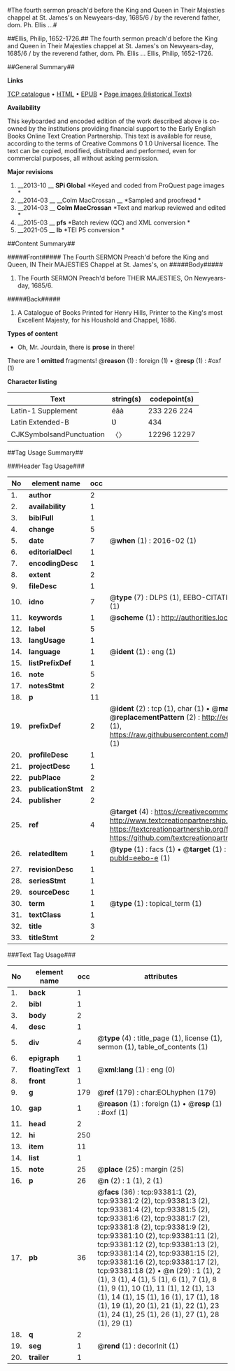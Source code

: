 #The fourth sermon preach'd before the King and Queen in Their Majesties chappel at St. James's on Newyears-day, 1685/6 / by the reverend father, dom. Ph. Ellis ...#

##Ellis, Philip, 1652-1726.##
The fourth sermon preach'd before the King and Queen in Their Majesties chappel at St. James's on Newyears-day, 1685/6 / by the reverend father, dom. Ph. Ellis ...
Ellis, Philip, 1652-1726.

##General Summary##

**Links**

[TCP catalogue](http://www.ota.ox.ac.uk/tcp/)  • 
[HTML](http://tei.it.ox.ac.uk/tcp/Texts-HTML/free/A39/A39284.html)  • 
[EPUB](http://tei.it.ox.ac.uk/tcp/Texts-EPUB/free/A39/A39284.epub) • 
[Page images (Historical Texts)](https://historicaltexts.jisc.ac.uk/eebo-12754372e)

**Availability**

This keyboarded and encoded edition of the work described above is co-owned by the
    institutions providing financial support to the Early English Books Online Text Creation
    Partnership. This text is available for reuse, according to the terms of  Creative Commons 0 1.0 Universal
    licence. The text can be copied, modified, distributed and performed, even for commercial
    purposes, all without asking permission.

**Major revisions**

1. __2013-10 __ __SPi Global__ *Keyed and coded from ProQuest page images *
1. __2014-03 __ __Colm MacCrossan __ *Sampled and proofread *
1. __2014-03 __ __Colm MacCrossan__ *Text and markup reviewed and edited *
1. __2015-03 __ __pfs__ *Batch review (QC) and XML conversion *
1. __2021-05 __ __lb__ *TEI P5 conversion *

##Content Summary##

#####Front#####
The Fourth SERMON Preach'd before the King and Queen, IN Their MAJESTIES Chappel at St. James's, on 
#####Body#####

1. The Fourth SERMON Preach'd before THEIR MAJESTIES, On Newyears-day, 1685/6.

#####Back#####

1. A Catalogue of Books Printed for Henry Hills, Printer to the King's most Excellent Majesty, for his Houshold and Chappel, 1686.

**Types of content**

  * Oh, Mr. Jourdain, there is **prose** in there!

There are 1 **omitted** fragments! 
 @__reason__ (1) : foreign (1)  •  @__resp__ (1) : #oxf (1)

**Character listing**


|Text|string(s)|codepoint(s)|
|---|---|---|
|Latin-1 Supplement|éâà|233 226 224|
|Latin Extended-B|Ʋ|434|
|CJKSymbolsandPunctuation|〈〉|12296 12297|

##Tag Usage Summary##

###Header Tag Usage###

|No|element name|occ|attributes|
|---|---|---|---|
|1.|__author__|2||
|2.|__availability__|1||
|3.|__biblFull__|1||
|4.|__change__|5||
|5.|__date__|7| @__when__ (1) : 2016-02 (1)|
|6.|__editorialDecl__|1||
|7.|__encodingDesc__|1||
|8.|__extent__|2||
|9.|__fileDesc__|1||
|10.|__idno__|7| @__type__ (7) : DLPS (1), EEBO-CITATION (1), VID (1), EEBO-PROQUEST (1), STC (2), OCLC (1)|
|11.|__keywords__|1| @__scheme__ (1) : http://authorities.loc.gov/ (1)|
|12.|__label__|5||
|13.|__langUsage__|1||
|14.|__language__|1| @__ident__ (1) : eng (1)|
|15.|__listPrefixDef__|1||
|16.|__note__|5||
|17.|__notesStmt__|2||
|18.|__p__|11||
|19.|__prefixDef__|2| @__ident__ (2) : tcp (1), char (1)  •  @__matchPattern__ (2) : ([0-9\-]+):([0-9IVX]+) (1), (.+) (1)  •  @__replacementPattern__ (2) : http://eebo.chadwyck.com/downloadtiff?vid=$1&page=$2 (1), https://raw.githubusercontent.com/textcreationpartnership/Texts/master/tcpchars.xml#$1 (1)|
|20.|__profileDesc__|1||
|21.|__projectDesc__|1||
|22.|__pubPlace__|2||
|23.|__publicationStmt__|2||
|24.|__publisher__|2||
|25.|__ref__|4| @__target__ (4) : https://creativecommons.org/publicdomain/zero/1.0/ (1), http://www.textcreationpartnership.org/docs/. (1), https://textcreationpartnership.org/faq/#faq05 (1), https://github.com/textcreationpartnership (1)|
|26.|__relatedItem__|1| @__type__ (1) : facs (1)  •  @__target__ (1) : https://data.historicaltexts.jisc.ac.uk/view?pubId=eebo-e (1)|
|27.|__revisionDesc__|1||
|28.|__seriesStmt__|1||
|29.|__sourceDesc__|1||
|30.|__term__|1| @__type__ (1) : topical_term (1)|
|31.|__textClass__|1||
|32.|__title__|3||
|33.|__titleStmt__|2||


###Text Tag Usage###

|No|element name|occ|attributes|
|---|---|---|---|
|1.|__back__|1||
|2.|__bibl__|1||
|3.|__body__|2||
|4.|__desc__|1||
|5.|__div__|4| @__type__ (4) : title_page (1), license (1), sermon (1), table_of_contents (1)|
|6.|__epigraph__|1||
|7.|__floatingText__|1| @__xml:lang__ (1) : eng (0)|
|8.|__front__|1||
|9.|__g__|179| @__ref__ (179) : char:EOLhyphen (179)|
|10.|__gap__|1| @__reason__ (1) : foreign (1)  •  @__resp__ (1) : #oxf (1)|
|11.|__head__|2||
|12.|__hi__|250||
|13.|__item__|11||
|14.|__list__|1||
|15.|__note__|25| @__place__ (25) : margin (25)|
|16.|__p__|26| @__n__ (2) : 1 (1), 2 (1)|
|17.|__pb__|36| @__facs__ (36) : tcp:93381:1 (2), tcp:93381:2 (2), tcp:93381:3 (2), tcp:93381:4 (2), tcp:93381:5 (2), tcp:93381:6 (2), tcp:93381:7 (2), tcp:93381:8 (2), tcp:93381:9 (2), tcp:93381:10 (2), tcp:93381:11 (2), tcp:93381:12 (2), tcp:93381:13 (2), tcp:93381:14 (2), tcp:93381:15 (2), tcp:93381:16 (2), tcp:93381:17 (2), tcp:93381:18 (2)  •  @__n__ (29) : 1 (1), 2 (1), 3 (1), 4 (1), 5 (1), 6 (1), 7 (1), 8 (1), 9 (1), 10 (1), 11 (1), 12 (1), 13 (1), 14 (1), 15 (1), 16 (1), 17 (1), 18 (1), 19 (1), 20 (1), 21 (1), 22 (1), 23 (1), 24 (1), 25 (1), 26 (1), 27 (1), 28 (1), 29 (1)|
|18.|__q__|2||
|19.|__seg__|1| @__rend__ (1) : decorInit (1)|
|20.|__trailer__|1||
